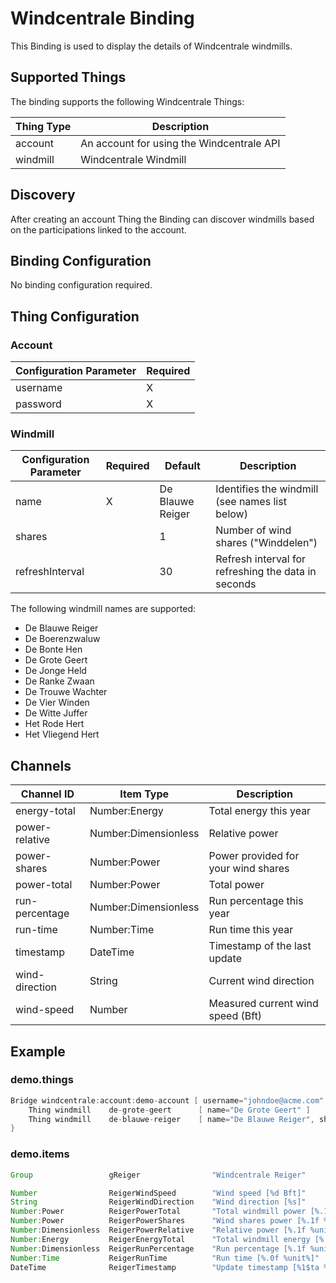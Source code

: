 # Windcentrale Binding

This Binding is used to display the details of Windcentrale windmills.

## Supported Things

The binding supports the following Windcentrale Things:

| Thing Type |                Description                |
|------------|-------------------------------------------|
| account    | An account for using the Windcentrale API |
| windmill   | Windcentrale Windmill                     |

## Discovery

After creating an account Thing the Binding can discover windmills based on the participations linked to the account.

## Binding Configuration

No binding configuration required.

## Thing Configuration

### Account

| Configuration Parameter | Required |
|-------------------------|----------|
| username                | X        |
| password                | X        |

### Windmill

| Configuration Parameter | Required |     Default      |                     Description                     |
|-------------------------|----------|------------------|-----------------------------------------------------|
| name                    | X        | De Blauwe Reiger | Identifies the windmill (see names list below)      |
| shares                  |          | 1                | Number of wind shares ("Winddelen")                 |
| refreshInterval         |          | 30               | Refresh interval for refreshing the data in seconds |

The following windmill names are supported:

- De Blauwe Reiger
- De Boerenzwaluw
- De Bonte Hen
- De Grote Geert
- De Jonge Held
- De Ranke Zwaan
- De Trouwe Wachter
- De Vier Winden
- De Witte Juffer
- Het Rode Hert
- Het Vliegend Hert

## Channels

|   Channel ID   |      Item Type       |             Description             |
|----------------|----------------------|-------------------------------------|
| energy-total   | Number:Energy        | Total energy this year              |
| power-relative | Number:Dimensionless | Relative power                      |
| power-shares   | Number:Power         | Power provided for your wind shares |
| power-total    | Number:Power         | Total power                         |
| run-percentage | Number:Dimensionless | Run percentage this year            |
| run-time       | Number:Time          | Run time this year                  |
| timestamp      | DateTime             | Timestamp of the last update        |
| wind-direction | String               | Current wind direction              |
| wind-speed     | Number               | Measured current wind speed (Bft)   |

## Example

### demo.things

```java
Bridge windcentrale:account:demo-account [ username="johndoe@acme.com", password="Mf!BU45LTF6X2Cf36zxt" ] {
    Thing windmill    de-grote-geert      [ name="De Grote Geert" ]
    Thing windmill    de-blauwe-reiger    [ name="De Blauwe Reiger", shares=3, refreshInterval=60 ]
}
```

### demo.items

```java
Group                 gReiger                "Windcentrale Reiger"

Number                ReigerWindSpeed        "Wind speed [%d Bft]"                  (gReiger) { channel="windcentrale:windmill:demo-account:de-blauwe-reiger:wind-speed" }
String                ReigerWindDirection    "Wind direction [%s]"                  (gReiger) { channel="windcentrale:windmill:demo-account:de-blauwe-reiger:wind-direction" }
Number:Power          ReigerPowerTotal       "Total windmill power [%.1f %unit%]"   (gReiger) { channel="windcentrale:windmill:demo-account:de-blauwe-reiger:power-total" }
Number:Power          ReigerPowerShares      "Wind shares power [%.1f %unit%]"      (gReiger) { channel="windcentrale:windmill:demo-account:de-blauwe-reiger:power-shares" }
Number:Dimensionless  ReigerPowerRelative    "Relative power [%.1f %unit%]"         (gReiger) { channel="windcentrale:windmill:demo-account:de-blauwe-reiger:power-relative" }
Number:Energy         ReigerEnergyTotal      "Total windmill energy [%.0f %unit%]"  (gReiger) { channel="windcentrale:windmill:demo-account:de-blauwe-reiger:energy-total" }
Number:Dimensionless  ReigerRunPercentage    "Run percentage [%.1f %unit%]"         (gReiger) { channel="windcentrale:windmill:demo-account:de-blauwe-reiger:run-percentage" }
Number:Time           ReigerRunTime          "Run time [%.0f %unit%]"               (gReiger) { channel="windcentrale:windmill:demo-account:de-blauwe-reiger:run-time" }
DateTime              ReigerTimestamp        "Update timestamp [%1$ta %1$tR]"       (gReiger) { channel="windcentrale:windmill:demo-account:de-blauwe-reiger:timestamp" }
```


